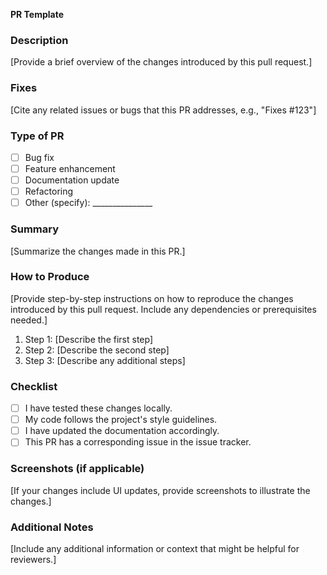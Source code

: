 **PR Template**

### Description

[Provide a brief overview of the changes introduced by this pull request.]

### Fixes

[Cite any related issues or bugs that this PR addresses, e.g., "Fixes #123"]

### Type of PR

- [ ] Bug fix
- [ ] Feature enhancement
- [ ] Documentation update
- [ ] Refactoring
- [ ] Other (specify): _______________

### Summary

[Summarize the changes made in this PR.]

### How to Produce

[Provide step-by-step instructions on how to reproduce the changes introduced by this pull request. Include any dependencies or prerequisites needed.]

1. Step 1: [Describe the first step]
2. Step 2: [Describe the second step]
3. Step 3: [Describe any additional steps]

### Checklist

- [ ] I have tested these changes locally.
- [ ] My code follows the project's style guidelines.
- [ ] I have updated the documentation accordingly.
- [ ] This PR has a corresponding issue in the issue tracker.

### Screenshots (if applicable)

[If your changes include UI updates, provide screenshots to illustrate the changes.]
 
### Additional Notes

[Include any additional information or context that might be helpful for reviewers.]